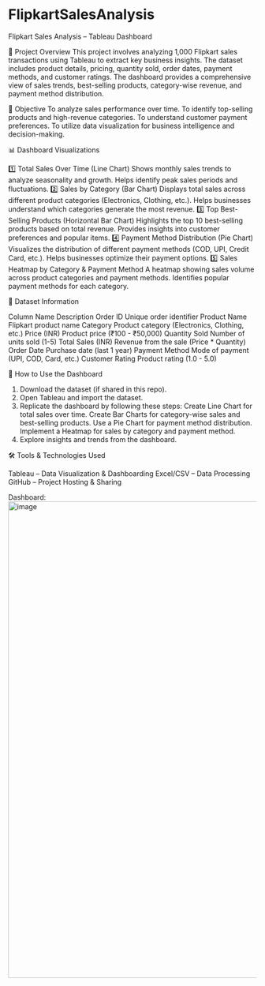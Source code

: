 # FlipkartSalesAnalysis

Flipkart Sales Analysis – Tableau Dashboard

📌 Project Overview
This project involves analyzing 1,000 Flipkart sales transactions using Tableau to extract key business insights. The dataset includes product details, pricing, quantity sold, order dates, payment methods, and customer ratings. The dashboard provides a comprehensive view of sales trends, best-selling products, category-wise revenue, and payment method distribution.


🎯 Objective
To analyze sales performance over time.
To identify top-selling products and high-revenue categories.
To understand customer payment preferences.
To utilize data visualization for business intelligence and decision-making.


📊 Dashboard Visualizations

1️⃣ Total Sales Over Time (Line Chart)
Shows monthly sales trends to analyze seasonality and growth.
Helps identify peak sales periods and fluctuations.
2️⃣ Sales by Category (Bar Chart)
Displays total sales across different product categories (Electronics, Clothing, etc.).
Helps businesses understand which categories generate the most revenue.
3️⃣ Top Best-Selling Products (Horizontal Bar Chart)
Highlights the top 10 best-selling products based on total revenue.
Provides insights into customer preferences and popular items.
4️⃣ Payment Method Distribution (Pie Chart)
Visualizes the distribution of different payment methods (COD, UPI, Credit Card, etc.).
Helps businesses optimize their payment options.
5️⃣ Sales Heatmap by Category & Payment Method
A heatmap showing sales volume across product categories and payment methods.
Identifies popular payment methods for each category.

📂 Dataset Information

Column Name	              Description
Order ID	                Unique order identifier
Product Name	            Flipkart product name
Category	                Product category (Electronics, Clothing, etc.)
Price (INR)	              Product price (₹100 - ₹50,000)
Quantity Sold	            Number of units sold (1-5)
Total Sales (INR)	        Revenue from the sale (Price * Quantity)
Order Date	              Purchase date (last 1 year)
Payment Method	          Mode of payment (UPI, COD, Card, etc.)
Customer Rating	          Product rating (1.0 - 5.0)


🚀 How to Use the Dashboard

1. Download the dataset (if shared in this repo).
2. Open Tableau and import the dataset.
3. Replicate the dashboard by following these steps:
      Create Line Chart for total sales over time.
      Create Bar Charts for category-wise sales and best-selling products.
      Use a Pie Chart for payment method distribution.
      Implement a Heatmap for sales by category and payment method.
4. Explore insights and trends from the dashboard.
   

🛠 Tools & Technologies Used

Tableau – Data Visualization & Dashboarding
Excel/CSV – Data Processing
GitHub – Project Hosting & Sharing

Dashboard:
<img width="1225" height="966" alt="image" src="https://github.com/user-attachments/assets/2ec7bdf6-1b33-45cf-8fc8-57992235a45b" />

